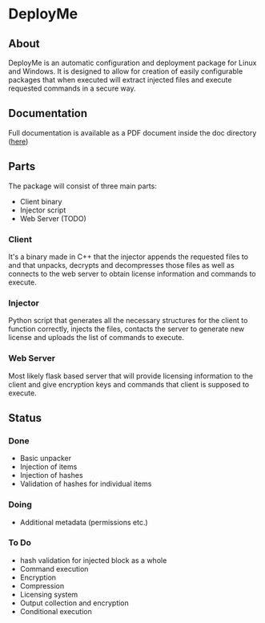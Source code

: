 # DeployMe

## About
DeployMe is an automatic configuration and deployment package for Linux and Windows. It is designed to allow for creation of easily configurable packages that when executed will extract injected files and execute requested commands in a secure way.

## Documentation
Full documentation is available as a PDF document inside the doc directory ([here](https://github.com/sleepunderflow/DeployMe/blob/master/doc/documentation.pdf))

## Parts
The package will consist of three main parts:
- Client binary
- Injector script
- Web Server (TODO)

### Client
It's a binary made in C++ that the injector appends the requested files to and that unpacks, decrypts and decompresses those files as well as connects to the web server to obtain license information and commands to execute.

### Injector 
Python script that generates all the necessary structures for the client to function correctly, injects the files, contacts the server to generate new license and uploads the list of commands to execute.

### Web Server
Most likely flask based server that will provide licensing information to the client and give encryption keys and commands that client is supposed to execute.

## Status
### Done
- Basic unpacker
- Injection of items
- Injection of hashes
- Validation of hashes for individual items

### Doing
- Additional metadata (permissions etc.)

### To Do
- hash validation for injected block as a whole
- Command execution
- Encryption
- Compression
- Licensing system
- Output collection and encryption
- Conditional execution
